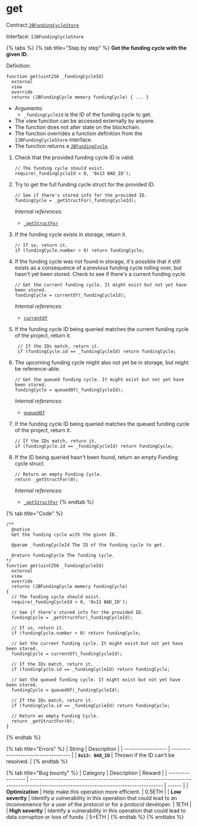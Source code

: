 # get

Contract:[`JBFundingCycleStore`](../)​‌

Interface: `IJBFundingCycleStore`

{% tabs %}
{% tab title="Step by step" %}
**Get the funding cycle with the given ID.**

Definition:

```solidity
function get(uint256 _fundingCycleId)
  external
  view
  override
  returns (JBFundingCycle memory fundingCycle) { ... }
```

* Arguments:
  * `_fundingCycleId` is the ID of the funding cycle to get.
* The view function can be accessed externally by anyone.
* The function does not alter state on the blockchain.
* The function overrides a function definition from the `IJBFundingCycleStore` interface.
* The function returns a [`JBFundingCycle`](../../../data-structures/jbfundingcycle.md).



1.  Check that the provided funding cycle ID is valid.

    ```solidity
    // The funding cycle should exist.
    require(_fundingCycleId > 0, '0x13 BAD_ID');
    ```


2.  Try to get the full funding cycle struct for the provided ID.

    ```solidity
    // See if there's stored info for the provided ID.
    fundingCycle = _getStructFor(_fundingCycleId);
    ```

    _Internal references:_

    * [`_getStructFor`](\_getstructfor.md)


3.  If the funding cycle exists in storage, return it.

    ```solidity
    // If so, return it.
    if (fundingCycle.number > 0) return fundingCycle;
    ```


4.  If the funding cycle was not found in storage, it's possible that it still exists as a consequence of a previous funding cycle rolling over, but hasn't yet been stored. Check to see if there's a current funding cycle.

    ```solidity
    // Get the current funding cycle. It might exist but not yet have been stored.
    fundingCycle = currentOf(_fundingCycleId);
    ```

    _Internal references:_

    * [`currentOf`](currentof.md)


5.  If the funding cycle ID being queried matches the current funding cycle of the project, return it.

    ```solidity
     // If the IDs match, return it.
     if (fundingCycle.id == _fundingCycleId) return fundingCycle;
    ```


6.  The upcoming funding cycle might also not yet be in storage, but might be reference-able.

    ```solidity
    // Get the queued funding cycle. It might exist but not yet have been stored.
    fundingCycle = queuedOf(_fundingCycleId);
    ```

    _Internal references:_

    * [`queuedOf`](queuedof.md)


7.  If the funding cycle ID being queried matches the queued funding cycle of the project, return it.

    ```solidity
    // If the IDs match, return it.
    if (fundingCycle.id == _fundingCycleId) return fundingCycle;
    ```


8.  If the ID being queried hasn't been found, return an empty Funding cycle struct.

    ```solidity
    // Return an empty Funding Cycle.
    return _getStructFor(0);
    ```

    _Internal references:_

    * [`_getStructFor`](\_getstructfor.md)
{% endtab %}

{% tab title="Code" %}
```solidity
/**
  @notice 
  Get the funding cycle with the given ID.

  @param _fundingCycleId The ID of the funding cycle to get.

  @return fundingCycle The funding cycle.
*/
function get(uint256 _fundingCycleId)
  external
  view
  override
  returns (JBFundingCycle memory fundingCycle)
{
  // The funding cycle should exist.
  require(_fundingCycleId > 0, '0x13 BAD_ID');

  // See if there's stored info for the provided ID.
  fundingCycle = _getStructFor(_fundingCycleId);
  
  // If so, return it.
  if (fundingCycle.number > 0) return fundingCycle;
  
  // Get the current funding cycle. It might exist but not yet have been stored.
  fundingCycle = currentOf(_fundingCycleId);
  
  // If the IDs match, return it.
  if (fundingCycle.id == _fundingCycleId) return fundingCycle;
  
  // Get the queued funding cycle. It might exist but not yet have been stored.
  fundingCycle = queuedOf(_fundingCycleId);
  
  // If the IDs match, return it.
  if (fundingCycle.id == _fundingCycleId) return fundingCycle;

  // Return an empty Funding Cycle.
  return _getStructFor(0);
}
```
{% endtab %}

{% tab title="Errors" %}
| String             | Description                         |
| ------------------ | ----------------------------------- |
| **`0x13: BAD_ID`** | Thrown if the ID can't be resolved. |
{% endtab %}

{% tab title="Bug bounty" %}
| Category          | Description                                                                                                                            | Reward |
| ----------------- | -------------------------------------------------------------------------------------------------------------------------------------- | ------ |
| **Optimization**  | Help make this operation more efficient.                                                                                               | 0.5ETH |
| **Low severity**  | Identify a vulnerability in this operation that could lead to an inconvenience for a user of the protocol or for a protocol developer. | 1ETH   |
| **High severity** | Identify a vulnerability in this operation that could lead to data corruption or loss of funds.                                        | 5+ETH  |
{% endtab %}
{% endtabs %}
